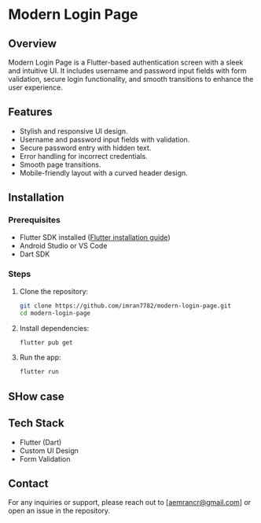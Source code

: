 # Modern Login Page

## Overview
Modern Login Page is a Flutter-based authentication screen with a sleek and intuitive UI. It includes username and password input fields with form validation, secure login functionality, and smooth transitions to enhance the user experience.

## Features
- Stylish and responsive UI design.
- Username and password input fields with validation.
- Secure password entry with hidden text.
- Error handling for incorrect credentials.
- Smooth page transitions.
- Mobile-friendly layout with a curved header design.

## Installation
### Prerequisites
- Flutter SDK installed ([Flutter installation guide](https://flutter.dev/docs/get-started/install))
- Android Studio or VS Code
- Dart SDK

### Steps
1. Clone the repository:
   ```sh
   git clone https://github.com/imran7782/modern-login-page.git
   cd modern-login-page
   ```
2. Install dependencies:
   ```sh
   flutter pub get
   ```
3. Run the app:
   ```sh
   flutter run
   ```

## SHow case


## Tech Stack
- Flutter (Dart)
- Custom UI Design
- Form Validation




## Contact
For any inquiries or support, please reach out to [aemrancr@gmail.com] or open an issue in the repository.


